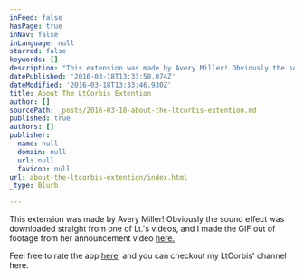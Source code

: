 ```yaml
---
inFeed: false
hasPage: true
inNav: false
inLanguage: null
starred: false
keywords: []
description: "This extension was made by Avery Miller! Obviously the sound effect was downloaded straight from one of Lt.'s videos, and I made the GIF out of footage from her announcement video here."
datePublished: '2016-03-18T13:33:58.074Z'
dateModified: '2016-03-18T13:33:46.930Z'
title: About The LtCorbis Extention
author: []
sourcePath: _posts/2016-03-18-about-the-ltcorbis-extention.md
published: true
authors: []
publisher:
  name: null
  domain: null
  url: null
  favicon: null
url: about-the-ltcorbis-extention/index.html
_type: Blurb

---
```

This extension was made by Avery Miller! Obviously the sound effect was downloaded straight from one of Lt.'s videos, and I made the GIF out of footage from her announcement video [here.][0]

Feel free to rate the app [here][1], and you can checkout my LtCorbis' channel here.

[0]: https://www.youtube.com/watch?v=PkzQGyt_Etg
[1]: https://chrome.google.com/webstore/detail/smell-you-later-nerds-ltc/mcckbfikpafbgggbdipjaicilafbjlpk